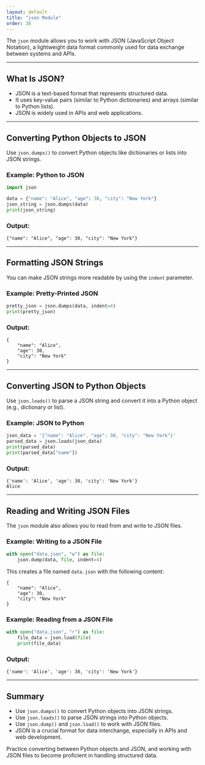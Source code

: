 ```yaml
---
layout: default
title: "json Module"
order: 38
---
```


The `json` module allows you to work with JSON (JavaScript Object Notation), a lightweight data format commonly used for data exchange between systems and APIs.

---

## What Is JSON?

- JSON is a text-based format that represents structured data.
- It uses key-value pairs (similar to Python dictionaries) and arrays (similar to Python lists).
- JSON is widely used in APIs and web applications.

---

## Converting Python Objects to JSON

Use `json.dumps()` to convert Python objects like dictionaries or lists into JSON strings.

### Example: Python to JSON

```python
import json

data = {"name": "Alice", "age": 30, "city": "New York"}
json_string = json.dumps(data)
print(json_string)
```

### Output:

```plaintext
{"name": "Alice", "age": 30, "city": "New York"}
```

---

## Formatting JSON Strings

You can make JSON strings more readable by using the `indent` parameter.

### Example: Pretty-Printed JSON

```python
pretty_json = json.dumps(data, indent=4)
print(pretty_json)
```

### Output:

```plaintext
{
    "name": "Alice",
    "age": 30,
    "city": "New York"
}
```

---

## Converting JSON to Python Objects

Use `json.loads()` to parse a JSON string and convert it into a Python object (e.g., dictionary or list).

### Example: JSON to Python

```python
json_data = '{"name": "Alice", "age": 30, "city": "New York"}'
parsed_data = json.loads(json_data)
print(parsed_data)
print(parsed_data["name"])
```

### Output:

```plaintext
{'name': 'Alice', 'age': 30, 'city': 'New York'}
Alice
```

---

## Reading and Writing JSON Files

The `json` module also allows you to read from and write to JSON files.

### Example: Writing to a JSON File

```python
with open("data.json", "w") as file:
    json.dump(data, file, indent=4)
```

This creates a file named `data.json` with the following content:

```plaintext
{
    "name": "Alice",
    "age": 30,
    "city": "New York"
}
```

### Example: Reading from a JSON File

```python
with open("data.json", "r") as file:
    file_data = json.load(file)
    print(file_data)
```

### Output:

```plaintext
{'name': 'Alice', 'age': 30, 'city': 'New York'}
```

---

## Summary

- Use `json.dumps()` to convert Python objects into JSON strings.
- Use `json.loads()` to parse JSON strings into Python objects.
- Use `json.dump()` and `json.load()` to work with JSON files.
- JSON is a crucial format for data interchange, especially in APIs and web development.

Practice converting between Python objects and JSON, and working with JSON files to become proficient in handling structured data.
